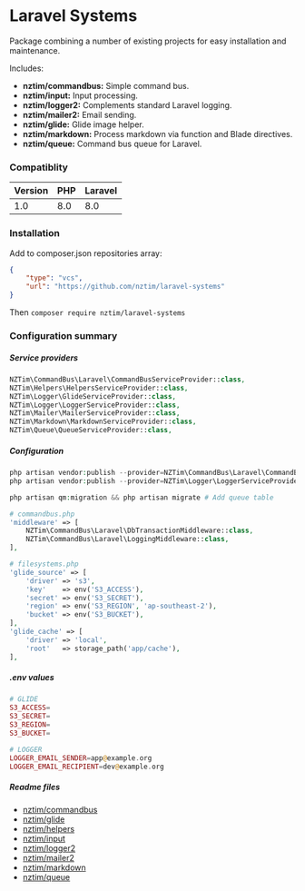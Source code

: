 # Laravel Systems

Package combining a number of existing projects for easy installation and maintenance.

Includes:

- **nztim/commandbus:** Simple command bus.
- **nztim/input:** Input processing.
- **nztim/logger2:** Complements standard Laravel logging.
- **nztim/mailer2:** Email sending.
- **nztim/glide:** Glide image helper.
- **nztim/markdown:** Process markdown via function and Blade directives.
- **nztim/queue:** Command bus queue for Laravel.

### Compatiblity

| Version | PHP  | Laravel |
| ------- | ---- | ------- |
| 1.0     | 8.0  | 8.0     |


### Installation

Add to composer.json repositories array:

```json
{
    "type": "vcs",
    "url": "https://github.com/nztim/laravel-systems"
}
```

Then `composer require nztim/laravel-systems`

### Configuration summary

##### Service providers

```php
NZTim\CommandBus\Laravel\CommandBusServiceProvider::class,
NZTim\Helpers\HelpersServiceProvider::class,
NZTim\Logger\GlideServiceProvider::class,
NZTim\Logger\LoggerServiceProvider::class,
NZTim\Mailer\MailerServiceProvider::class,
NZTim\Markdown\MarkdownServiceProvider::class,
NZTim\Queue\QueueServiceProvider::class,
```

##### Configuration

```php
php artisan vendor:publish --provider=NZTim\CommandBus\Laravel\CommandBusServiceProvider::class
php artisan vendor:publish --provider=NZTim\Logger\LoggerServiceProvider

php artisan qm:migration && php artisan migrate # Add queue table

# commandbus.php
'middleware' => [
    NZTim\CommandBus\Laravel\DbTransactionMiddleware::class,
    NZTim\CommandBus\Laravel\LoggingMiddleware::class,
],

# filesystems.php
'glide_source' => [
    'driver' => 's3',
    'key'    => env('S3_ACCESS'),
    'secret' => env('S3_SECRET'),
    'region' => env('S3_REGION', 'ap-southeast-2'),
    'bucket' => env('S3_BUCKET'),
],
'glide_cache' => [
    'driver' => 'local',
    'root'   => storage_path('app/cache'),
],
```

##### .env values

```php
# GLIDE
S3_ACCESS=
S3_SECRET=
S3_REGION=
S3_BUCKET=

# LOGGER
LOGGER_EMAIL_SENDER=app@example.org
LOGGER_EMAIL_RECIPIENT=dev@example.org
```

##### Readme files

- [nztim/commandbus](/src/CommandBus/readme.md)
- [nztim/glide](/src/Glide/readme.md)
- [nztim/helpers](/src/Helpers/readme.md)
- [nztim/input](/src/Input/readme.md)
- [nztim/logger2](/src/Logger/readme.md)
- [nztim/mailer2](/src/Mailer/readme.md)
- [nztim/markdown](/src/Markdown/readme.md)
- [nztim/queue](/src/Queue/readme.md)

